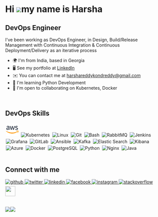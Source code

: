 Hi ![](https://user-images.githubusercontent.com/18350557/176309783-0785949b-9127-417c-8b55-ab5a4333674e.gif)my name is Harsha
==============================================================================================================================

DevOps Engineer
---------------

I've been working as DevOps Engineer, in Design, Build/Release Management with Continuous Integration & Continuous Deployment/Delivery as an iterative process

* 🌍  I'm from India, based in Georgia
* 🖥️  See my portfolio at [LinkedIn](http://linkedin.com/in/harsha0611/)
* ✉️  You can contact me at [harshareddykondreddy@gmail.com](mailto:harshareddykondreddy@gmail.com)
* 🧠  I'm learning Python Development
* 🤝  I'm open to collaborating on Kubernetes, Docker


<br/>

## DevOps Skills
<div align="left">  
<img style="margin: 2px" src="https://raw.githubusercontent.com/samloh84/svg-devops-logos/master/logos_aws.svg" alt="AWS" height="40" />  
<img style="margin: 2px" src="https://profilinator.rishav.dev/skills-assets/kubernetes-icon.svg" alt="Kubernetes" height="40" />  
<img style="margin: 2px" src="https://profilinator.rishav.dev/skills-assets/linux-original.svg" alt="Linux" height="40" />  
<img style="margin: 2px" src="https://profilinator.rishav.dev/skills-assets/git-scm-icon.svg" alt="Git" height="40" />  
<img style="margin: 2px" src="https://profilinator.rishav.dev/skills-assets/gnu_bash-icon.svg" alt="Bash" height="40" />  
<img style="margin: 2px" src="https://profilinator.rishav.dev/skills-assets/rabbitmq-icon.svg" alt="RabbitMQ" height="40" />  
<img style="margin: 2px" src="https://profilinator.rishav.dev/skills-assets/jenkins-icon.svg" alt="Jenkins" height="40" />  
<img style="margin: 2px" src="https://profilinator.rishav.dev/skills-assets/grafana.png" alt="Grafana" height="40" />  
<img style="margin: 2px" src="https://profilinator.rishav.dev/skills-assets/gitlab.svg" alt="GitLab" height="40" />  
<img style="margin: 2px" src="https://profilinator.rishav.dev/skills-assets/ansible.png" alt="Ansible" height="40" />  
<img style="margin: 2px" src="https://profilinator.rishav.dev/skills-assets/apache_kafka-icon.svg" alt="Kafka" height="40" />  
<img style="margin: 2px" src="https://profilinator.rishav.dev/skills-assets/elasticsearch.png" alt="Elastic Search" height="40" />  
<img style="margin: 2px" src="https://profilinator.rishav.dev/skills-assets/kibana.png" alt="Kibana" height="40" />  
<img style="margin: 2px" src="https://profilinator.rishav.dev/skills-assets/microsoft_azure-icon.svg" alt="Azure" height="40" />  
<img style="margin: 2px" src="https://profilinator.rishav.dev/skills-assets/docker-original-wordmark.svg" alt="Docker" height="40" />  
<img style="margin: 2px" src="https://profilinator.rishav.dev/skills-assets/postgresql-original-wordmark.svg" alt="PostgreSQL" height="40" />  
<img style="margin: 2px" src="https://profilinator.rishav.dev/skills-assets/python-original.svg" alt="Python" height="40" />  
<img style="margin: 2px" src="https://profilinator.rishav.dev/skills-assets/nginx-original.svg" alt="Nginx" height="40" />  
<img style="margin: 2px" src="https://profilinator.rishav.dev/skills-assets/java-original-wordmark.svg" alt="Java" height="40" />  
</div>

</td></tr></table>  

<br/>  

## Connect with me  
<div align="left">
<a href="https://github.com/harshakondreddy" target="_blank">
<img src=https://img.shields.io/badge/github-%2324292e.svg?&style=for-the-badge&logo=github&logoColor=white alt=github style="margin-bottom: 5px;" />
</a>
<a href="https://twitter.com/kondreddyharsha" target="_blank">
<img src=https://img.shields.io/badge/twitter-%2300acee.svg?&style=for-the-badge&logo=twitter&logoColor=white alt=twitter style="margin-bottom: 5px;" />
</a>
<a href="https://www.linkedin.com/in/harsha0611/" target="_blank">
<img src=https://img.shields.io/badge/linkedin-%231E77B5.svg?&style=for-the-badge&logo=linkedin&logoColor=white alt=linkedin style="margin-bottom: 5px;" />
</a>
<a href="https://www.facebook.com/harshababa" target="_blank">
<img src=https://img.shields.io/badge/facebook-%232E87FB.svg?&style=for-the-badge&logo=facebook&logoColor=white alt=facebook style="margin-bottom: 5px;" />
</a>
<a href="https://www.instagram.com/harsha_Kondreddy/" target="_blank">
<img src=https://img.shields.io/badge/instagram-%23000000.svg?&style=for-the-badge&logo=instagram&logoColor=white alt=instagram style="margin-bottom: 5px;" />
</a>
<a href="https://stackoverflow.com/users/19482210/harsha" target="_blank">
<img src=https://img.shields.io/badge/stackoverflow-%23F28032.svg?&style=for-the-badge&logo=stackoverflow&logoColor=white alt=stackoverflow style="margin-bottom: 5px;" />
</a>  
<a href="https://www.twitch.tv/harsha_kondreddy" target="_blank" rel="noreferrer"><img src="https://raw.githubusercontent.com/danielcranney/readme-generator/main/public/icons/socials/twitch.svg" width="32" height="32" /></a>
</div>

<br/>

<a href="https://www.twitter.com/kondreddyharsha" target="_blank" rel="noreferrer"><img
src="https://img.shields.io/twitter/follow/kondreddyharsha?logo=twitter&style=for-the-badge&color=3382ed&labelColor=ffffff"
/></a><a href="https://www.twitch.tv/harsha_kondreddy" target="_blank" rel="noreferrer"><img
src="https://img.shields.io/twitch/status/harsha_kondreddy?logo=twitchsx&style=for-the-badge&color=3382ed&labelColor=ffffff&label=TWITCH+STATUS" /></a>

<br/>


